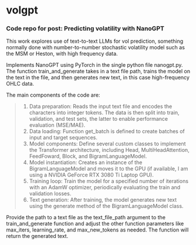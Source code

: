 # volgpt

### Code repo for post: Predicting volatility with NanoGPT

This work explores use of text-to-text LLMs for vol prediction, something normally done with number-to-number stochastic volatility model such as the MSM or Heston, with high frequency data.

Implements NanoGPT using PyTorch in the single python file nanogpt.py. The function train_and_generate takes in a text file path, trains the model on the text in the file, and then generates new text, in this case high-frequency OHLC data. 

The main components of the code are:

> 1. Data preparation: Reads the input text file and encodes the characters into integer tokens. The data is then split into train, validation, and test sets, the latter to enable performance evaluation (MSE/MAE).
> 2. Data loading: Function get_batch is defined to create batches of input and target sequences.
> 3. Model components: Define several custom classes to implement the Transformer architecture, including Head, MultiHeadAttention, FeedFoward, Block, and BigramLanguageModel.
> 4. Model instantiation: Creates an instance of the BigramLanguageModel and moves it to the GPU (if available, I am using a NVIDIA GeForce RTX 3080 Ti Laptop GPU).
> 5. Training loop: Train the model for a specified number of iterations with an AdamW optimizer, periodically evaluating the train and validation losses.
> 6. Text generation: After training, the model generates new text using the generate method of the BigramLanguageModel class.

Provide the path to a text file as the text_file_path argument to the train_and_generate function and adjust the other function parameters like max_iters, learning_rate, and max_new_tokens as needed. The function will return the generated text.
